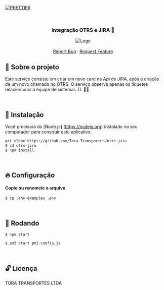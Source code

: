 <!-- PROJECT SHIELDS -->

[![PRETTIER](https://img.shields.io/badge/code_style-prettier-ff69b4.svg?style=flat-square)](https://gitter.im/jlongster/prettie)

<!-- PROJECT -->
<br />
<p align="center">
  <h3 align="center"> 

  Integração OTRS e JIRA 💅

  </h3> 
  <p align="center">
    <img src="https://user-images.githubusercontent.com/67064886/129971843-79baf683-b6d2-47f9-805e-8df052dc5c16.png" alt="Logo" >
    <br />
    <br />
    <a href="https://github.com/Tora-Transportes/otrs-jira/issues">Report Bug</a>
    ·
    <a href="https://github.com/Tora-Transportes/otrs-jira/issues">Request Feature</a>
  </p>
</p>


<!-- ABOUT THE PROJECT -->
## 🤔 Sobre o projeto

Este serviço consiste em criar um novo card na Api do JIRA, após a criação de um novo chamado no OTRS. O serviço observa apenas os tíquetes relacionados à equipe de sistemas TI. 👨‍💻


<br>


<!-- INSTALLATION -->

## 🔨 Instalação

Você precisará do [Node.js] (https://nodejs.org) instalado no seu computador para construir este aplicativo.

```bash
git clone https://github.com/Tora-Transportes/otrs-jira
$ cd otrs-jira
$ npm install
```

<br>


<!-- SETUP -->

## 🔥 Configuração

#### Copie ou renomeie o arquivo

```
$ cp .env-examples .env 
```

<br>



<!-- RUNNING -->

## 🚀 Rodando

```
$ npm start 
```

```
$ pm2 start pm2.config.js
```


<br>


<!-- LICENSE -->

## 🔓 Licença

TORA TRANSPORTES LTDA


<!-- MARKDOWN LINKS & IMAGES -->
<!-- https://www.markdownguide.org/basic-syntax/#reference-style-links -->
[contributors-shield]: https://img.shields.io/github/contributors/othneildrew/Best-README-Template.svg?style=flat-square
[contributors-url]: https://github.com/othneildrew/Best-README-Template/graphs/contributors
[forks-shield]: https://img.shields.io/github/forks/othneildrew/Best-README-Template.svg?style=flat-square
[forks-url]: https://github.com/othneildrew/Best-README-Template/network/members
[stars-shield]: https://img.shields.io/github/stars/othneildrew/Best-README-Template.svg?style=flat-square
[stars-url]: https://github.com/othneildrew/Best-README-Template/stargazers
[issues-shield]: https://img.shields.io/github/issues/othneildrew/Best-README-Template.svg?style=flat-square
[issues-url]: https://github.com/othneildrew/Best-README-Template/issues
[license-shield]: https://img.shields.io/github/license/othneildrew/Best-README-Template.svg?style=flat-square
[license-url]: https://github.com/othneildrew/Best-README-Template/blob/master/LICENSE.txt
[linkedin-shield]: https://img.shields.io/badge/-LinkedIn-black.svg?style=flat-square&logo=linkedin&colorB=555
[linkedin-url]: https://linkedin.com/in/othneildrew
[product-screenshot]: images/screenshot.png

